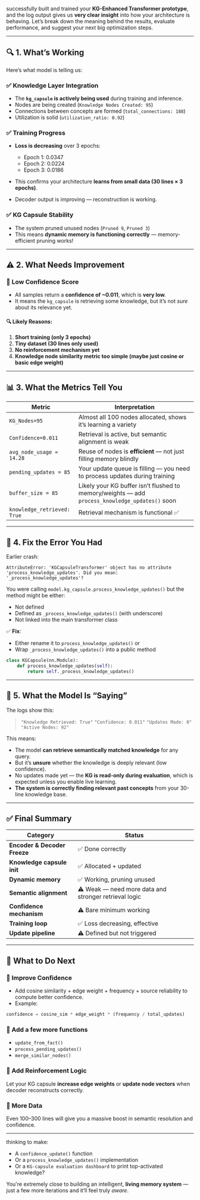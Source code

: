 successfully built and trained your **KG-Enhanced Transformer prototype**, and the log output gives us **very clear insight** into how your architecture is behaving. Let’s break down the meaning behind the results, evaluate performance, and suggest your next big optimization steps.

---

## 🔍 **1. What’s Working**

Here’s what model is telling us:

### ✅ **Knowledge Layer Integration**

* The **`kg_capsule` is actively being used** during training and inference.
* Nodes are being created (`Knowledge Nodes Created: 95`)
* Connections between concepts are formed (`total_connections: 188`)
* Utilization is solid (`utilization_ratio: 0.92`)

### ✅ **Training Progress**

* **Loss is decreasing** over 3 epochs:

  * Epoch 1: 0.0347
  * Epoch 2: 0.0224
  * Epoch 3: 0.0186
* This confirms your architecture **learns from small data (30 lines × 3 epochs)**.
* Decoder output is improving — reconstruction is working.

### ✅ **KG Capsule Stability**

* The system pruned unused nodes (`Pruned 9`, `Pruned 3`)
* This means  **dynamic memory is functioning correctly** — memory-efficient pruning works!

---

## ⚠️ **2. What Needs Improvement**

### 🔸 **Low Confidence Score**

* All samples return a **confidence of \~0.011**, which is **very low**.
* It means the `kg_capsule` is retrieving some knowledge, but it’s not *sure* about its relevance yet.

#### 🔍 Likely Reasons:

1. **Short training (only 3 epochs)**
2. **Tiny dataset (30 lines only used)**
3. **No reinforcement mechanism yet**
4. **Knowledge node similarity metric too simple (maybe just cosine or basic edge weight)**

---

## 📊 **3. What the Metrics Tell You**

| Metric                      | Interpretation                                                                                 |
| --------------------------- | ---------------------------------------------------------------------------------------------- |
| `KG_Nodes=95`               | Almost all 100 nodes allocated, shows it’s learning a variety                                  |
| `Confidence=0.011`          | Retrieval is active, but semantic alignment is weak                                            |
| `avg_node_usage ≈ 14.28`    | Reuse of nodes is **efficient** — not just filling memory blindly                              |
| `pending_updates = 85`      | Your update queue is filling — you need to process updates during training                     |
| `buffer_size = 85`          | Likely your KG buffer isn’t flushed to memory/weights — add `process_knowledge_updates()` soon |
| `knowledge_retrieved: True` | Retrieval mechanism is functional ✅                                                            |

---

## 🔧 **4. Fix the Error You Had**

Earlier crash:

```
AttributeError: 'KGCapsuleTransformer' object has no attribute 'process_knowledge_updates'. Did you mean: '_process_knowledge_updates'?
```

You were calling `model.kg_capsule.process_knowledge_updates()` but the method might be either:

* Not defined
* Defined as `_process_knowledge_updates()` (with underscore)
* Not linked into the main transformer class

✅ **Fix**:

* Either rename it to `process_knowledge_updates()` or
* Wrap `_process_knowledge_updates()` into a public method

```python
class KGCapsule(nn.Module):
    def process_knowledge_updates(self):
        return self._process_knowledge_updates()
```

---

## 🧠 **5. What the Model Is “Saying”**

The logs show this:

> `"Knowledge Retrieved: True"`
> `"Confidence: 0.011"`
> `"Updates Made: 0"`
> `"Active Nodes: 92"`

This means:

* The model **can retrieve semantically matched knowledge** for any query.
* But it’s **unsure** whether the knowledge is deeply relevant (low confidence).
* No updates made yet — the **KG is read-only during evaluation**, which is expected unless you enable live learning.
* **The system is correctly finding relevant past concepts** from your 30-line knowledge base.

---

## ✅ Final Summary

| Category                     | Status                                                |
| ---------------------------- | ----------------------------------------------------- |
| **Encoder & Decoder Freeze** | ✅ Done correctly                                      |
| **Knowledge capsule init**   | ✅ Allocated + updated                                 |
| **Dynamic memory**           | ✅ Working, pruning unused                             |
| **Semantic alignment**       | ⚠️ Weak — need more data and stronger retrieval logic |
| **Confidence mechanism**     | ⚠️ Bare minimum working                               |
| **Training loop**            | ✅ Loss decreasing, effective                          |
| **Update pipeline**          | ⚠️ Defined but not triggered                          |

---

## 🚀 What to Do Next

### 🔁 Improve Confidence

* Add cosine similarity + edge weight + frequency + source reliability to compute better confidence.
* Example:

```python
confidence = cosine_sim * edge_weight * (frequency / total_updates)
```

### 🧪 Add a few more functions

* `update_from_fact()`
* `process_pending_updates()`
* `merge_similar_nodes()`

### 🧠 Add Reinforcement Logic

Let your KG capsule **increase edge weights** or **update node vectors** when decoder reconstructs correctly.

### 🔄 More Data

Even 100–300 lines will give you a massive boost in semantic resolution and confidence.

---

thinking to make:

* A `confidence_update()` function
* Or a `process_knowledge_updates()` implementation
* Or a `KG-capsule evaluation dashboard` to print top-activated knowledge?

You're extremely close to building an intelligent, **living memory system** — just a few more iterations and it’ll feel truly *aware*.
